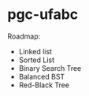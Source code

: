 # pgc-ufabc

Roadmap:

- Linked list
- Sorted List
- Binary Search Tree
- Balanced BST
- Red-Black Tree
